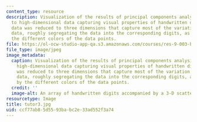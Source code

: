 ```yaml
---
content_type: resource
description: Visualization of the results of principal components analysis applied
  to high-dimensional data capturing visual properties of handwritten digits. The
  data was reduced to three dimensions that capture most of the variation in the original
  data, roughly segregating the data into the corresponding digits, as portrayed by
  the different colors of the data points.
file: https://ol-ocw-studio-app-qa.s3.amazonaws.com/courses/res-9-003-brains-minds-and-machines-summer-course-summer-2015/ccf77ab85d5593babc2e33ad552f3a74_tutor3.jpg
file_type: image/jpeg
image_metadata:
  caption: Visualization of the results of principal components analysis applied to
    high-dimensional data capturing visual properties of handwritten digits. The data
    was reduced to three dimensions that capture most of the variation in the original
    data, roughly segregating the data into the corresponding digits, as portrayed
    by the different colors of the data points.
  credit: ''
  image-alt: An array of handwritten digits accompanied by a 3-D scatter plot.
resourcetype: Image
title: tutor3.jpg
uid: ccf77ab8-5d55-93ba-bc2e-33ad552f3a74
---
```

